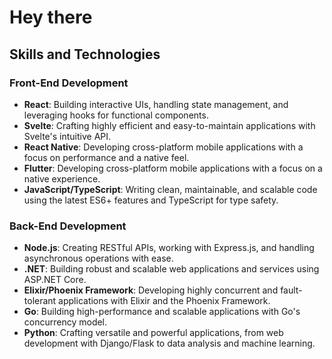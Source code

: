 # Hey there
## Skills and Technologies

### Front-End Development
- **React**: Building interactive UIs, handling state management, and leveraging hooks for functional components.
- **Svelte**: Crafting highly efficient and easy-to-maintain applications with Svelte's intuitive API.
- **React Native**: Developing cross-platform mobile applications with a focus on performance and a native feel.
- **Flutter**: Developing cross-platform mobile applications with a focus on a native experience.
- **JavaScript/TypeScript**: Writing clean, maintainable, and scalable code using the latest ES6+ features and TypeScript for type safety.

### Back-End Development
- **Node.js**: Creating RESTful APIs, working with Express.js, and handling asynchronous operations with ease.
- **.NET**: Building robust and scalable web applications and services using ASP.NET Core.
- **Elixir/Phoenix Framework**: Developing highly concurrent and fault-tolerant applications with Elixir and the Phoenix Framework.
- **Go**: Building high-performance and scalable applications with Go's concurrency model.
- **Python**: Crafting versatile and powerful applications, from web development with Django/Flask to data analysis and machine learning.


